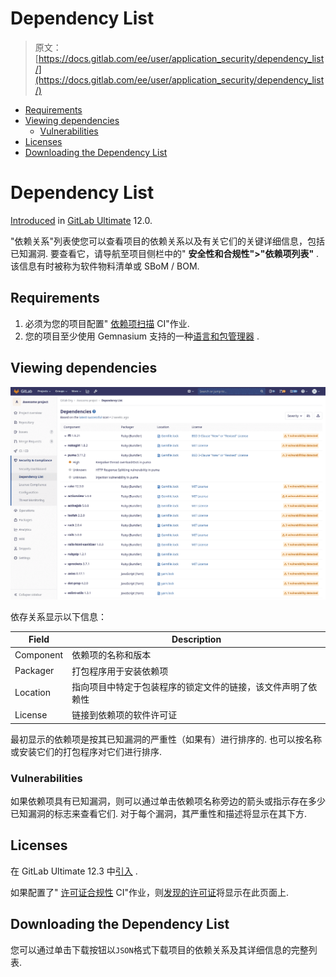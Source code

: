 # Dependency List

> 原文：[https://docs.gitlab.com/ee/user/application_security/dependency_list/](https://docs.gitlab.com/ee/user/application_security/dependency_list/)

*   [Requirements](#requirements)
*   [Viewing dependencies](#viewing-dependencies)
    *   [Vulnerabilities](#vulnerabilities)
*   [Licenses](#licenses)
*   [Downloading the Dependency List](#downloading-the-dependency-list)

# Dependency List[](#dependency-list-ultimate "Permalink")

[Introduced](https://gitlab.com/gitlab-org/gitlab/-/issues/10075) in [GitLab Ultimate](https://about.gitlab.com/pricing/) 12.0.

"依赖关系"列表使您可以查看项目的依赖关系以及有关它们的关键详细信息，包括已知漏洞. 要查看它，请导航至项目侧栏中的" **安全性和合规性">"依赖项列表"** . 该信息有时被称为软件物料清单或 SBoM / BOM.

## Requirements[](#requirements "Permalink")

1.  必须为您的项目配置" [依赖项扫描](../dependency_scanning/index.html) CI"作业.
2.  您的项目至少使用 Gemnasium 支持的一种[语言和包管理器](../dependency_scanning/index.html#supported-languages-and-package-managers) .

## Viewing dependencies[](#viewing-dependencies "Permalink")

[![Dependency List](img/e4fa52f4d522392d049bf73b1bb065a5.png)](img/dependency_list_v12_10.png)

依存关系显示以下信息：

| Field | Description |
| --- | --- |
| Component | 依赖项的名称和版本 |
| Packager | 打包程序用于安装依赖项 |
| Location | 指向项目中特定于包装程序的锁定文件的链接，该文件声明了依赖性 |
| License | 链接到依赖项的软件许可证 |

最初显示的依赖项是按其已知漏洞的严重性（如果有）进行排序的. 也可以按名称或安装它们的打包程序对它们进行排序.

### Vulnerabilities[](#vulnerabilities "Permalink")

如果依赖项具有已知漏洞，则可以通过单击依赖项名称旁边的箭头或指示存在多少已知漏洞的标志来查看它们. 对于每个漏洞，其严重性和描述将显示在其下方.

## Licenses[](#licenses "Permalink")

在 GitLab Ultimate 12.3 中[引入](https://gitlab.com/gitlab-org/gitlab/-/issues/10536) .

如果配置了" [许可证合规性](../../compliance/license_compliance/index.html) CI"作业，则[发现的许可证](../../compliance/license_compliance/index.html#supported-languages-and-package-managers)将显示在此页面上.

## Downloading the Dependency List[](#downloading-the-dependency-list "Permalink")

您可以通过单击下载按钮以`JSON`格式下载项目的依赖关系及其详细信息的完整列表.